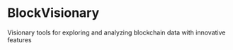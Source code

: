 # BlockVisionary
Visionary tools for exploring and analyzing blockchain data with innovative features
